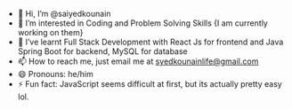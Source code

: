- 👋 Hi, I’m @saiyedkounain
- 👀 I’m interested in Coding and Problem Solving Skills {I am currently working on them}
- 🌱 I’ve learnt Full Stack Development with React Js for frontend and Java Spring Boot for backend, MySQL for database
- 📫 How to reach me, just email me at syedkounainlife@gmail.com
- 😄 Pronouns: he/him
- ⚡ Fun fact: JavaScript seems difficult at first, but its actually pretty easy lol.

<!---
saiyedkounain/saiyedkounain is a ✨ special ✨ repository because its `README.md` (this file) appears on your GitHub profile.
You can click the Preview link to take a look at your changes.
--->
